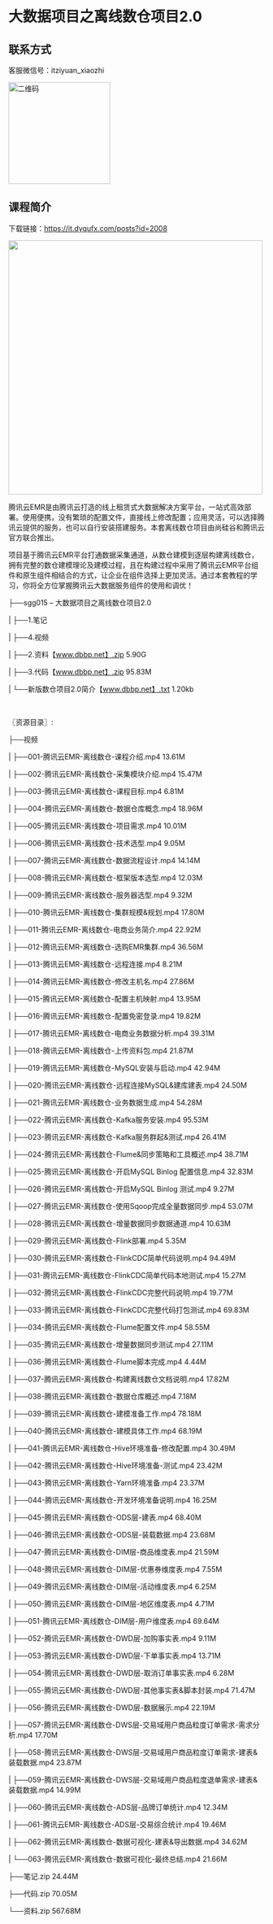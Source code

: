 # 大数据项目之离线数仓项目2.0

## 联系方式

客服微信号：itziyuan_xiaozhi

<img src="https://ziyuanyun.oss-cn-guangzhou.aliyuncs.com/common/20240614073449/666b82192834a.jpg" width="200" height="200" alt="二维码">

## 课程简介

下载链接：https://it.dyqufx.com/posts?id=2008

<img src="https://ziyuanyun.oss-cn-guangzhou.aliyuncs.com/yun/20240515183626/6644902a731d1.jpg" width="500" alt="">

  腾讯云EMR是由腾讯云打造的线上租赁式大数据解决方案平台，一站式高效部署。使用便携，没有繁琐的配置文件，直接线上修改配置；应用灵活，可以选择腾讯云提供的服务，也可以自行安装搭建服务。本套离线数仓项目由尚硅谷和腾讯云官方联合推出。

 项目基于腾讯云EMR平台打通数据采集通道，从数仓建模到逐层构建离线数仓，拥有完整的数仓建模理论及建模过程，且在构建过程中采用了腾讯云EMR平台组件和原生组件相结合的方式，让企业在组件选择上更加灵活。通过本套教程的学习，你将全方位掌握腾讯云大数据服务组件的使用和调优！

 ├──sgg015 &#8211; 大数据项目之离线数仓项目2.0

 | ├──1.笔记

 | ├──4.视频

 | ├──2.资料【www.dbbp.net】.zip 5.90G

 | ├──3.代码【www.dbbp.net】.zip 95.83M

 | └──新版数仓项目2.0简介【www.dbbp.net】.txt 1.20kb

 &nbsp;

 〖资源目录〗:

 ├──视频

 | ├──001-腾讯云EMR-离线数仓-课程介绍.mp4 13.61M

 | ├──002-腾讯云EMR-离线数仓-采集模块介绍.mp4 15.47M

 | ├──003-腾讯云EMR-离线数仓-课程目标.mp4 6.81M

 | ├──004-腾讯云EMR-离线数仓-数据仓库概念.mp4 18.96M

 | ├──005-腾讯云EMR-离线数仓-项目需求.mp4 10.01M

 | ├──006-腾讯云EMR-离线数仓-技术选型.mp4 9.05M

 | ├──007-腾讯云EMR-离线数仓-数据流程设计.mp4 14.14M

 | ├──008-腾讯云EMR-离线数仓-框架版本选型.mp4 12.03M

 | ├──009-腾讯云EMR-离线数仓-服务器选型.mp4 9.32M

 | ├──010-腾讯云EMR-离线数仓-集群规模&amp;规划.mp4 17.80M

 | ├──011-腾讯云EMR-离线数仓-电商业务简介.mp4 22.92M

 | ├──012-腾讯云EMR-离线数仓-选购EMR集群.mp4 36.56M

 | ├──013-腾讯云EMR-离线数仓-远程连接.mp4 8.21M

 | ├──014-腾讯云EMR-离线数仓-修改主机名.mp4 27.86M

 | ├──015-腾讯云EMR-离线数仓-配置主机映射.mp4 13.95M

 | ├──016-腾讯云EMR-离线数仓-配置免密登录.mp4 19.82M

 | ├──017-腾讯云EMR-离线数仓-电商业务数据分析.mp4 39.31M

 | ├──018-腾讯云EMR-离线数仓-上传资料包.mp4 21.87M

 | ├──019-腾讯云EMR-离线数仓-MySQL安装与启动.mp4 42.94M

 | ├──020-腾讯云EMR-离线数仓-远程连接MySQL&amp;建库建表.mp4 24.50M

 | ├──021-腾讯云EMR-离线数仓-业务数据生成.mp4 54.28M

 | ├──022-腾讯云EMR-离线数仓-Kafka服务安装.mp4 95.53M

 | ├──023-腾讯云EMR-离线数仓-Kafka服务群起&amp;测试.mp4 26.41M

 | ├──024-腾讯云EMR-离线数仓-Flume&amp;同步策略和工具概述.mp4 38.71M

 | ├──025-腾讯云EMR-离线数仓-开启MySQL Binlog 配置信息.mp4 32.83M

 | ├──026-腾讯云EMR-离线数仓-开启MySQL Binlog 测试.mp4 9.27M

 | ├──027-腾讯云EMR-离线数仓-使用Sqoop完成全量数据同步.mp4 53.07M

 | ├──028-腾讯云EMR-离线数仓-增量数据同步数据通道.mp4 10.63M

 | ├──029-腾讯云EMR-离线数仓-Flink部署.mp4 5.35M

 | ├──030-腾讯云EMR-离线数仓-FlinkCDC简单代码说明.mp4 94.49M

 | ├──031-腾讯云EMR-离线数仓-FlinkCDC简单代码本地测试.mp4 15.27M

 | ├──032-腾讯云EMR-离线数仓-FlinkCDC完整代码说明.mp4 19.77M

 | ├──033-腾讯云EMR-离线数仓-FlinkCDC完整代码打包测试.mp4 69.83M

 | ├──034-腾讯云EMR-离线数仓-Flume配置文件.mp4 58.55M

 | ├──035-腾讯云EMR-离线数仓-增量数据同步测试.mp4 27.11M

 | ├──036-腾讯云EMR-离线数仓-Flume脚本完成.mp4 4.44M

 | ├──037-腾讯云EMR-离线数仓-构建离线数仓文档说明.mp4 17.82M

 | ├──038-腾讯云EMR-离线数仓-数据仓库概述.mp4 7.18M

 | ├──039-腾讯云EMR-离线数仓-建模准备工作.mp4 78.18M

 | ├──040-腾讯云EMR-离线数仓-建模具体工作.mp4 68.19M

 | ├──041-腾讯云EMR-离线数仓-Hive环境准备-修改配置.mp4 30.49M

 | ├──042-腾讯云EMR-离线数仓-Hive环境准备-测试.mp4 23.42M

 | ├──043-腾讯云EMR-离线数仓-Yarn环境准备.mp4 23.37M

 | ├──044-腾讯云EMR-离线数仓-开发环境准备说明.mp4 16.25M

 | ├──045-腾讯云EMR-离线数仓-ODS层-建表.mp4 68.40M

 | ├──046-腾讯云EMR-离线数仓-ODS层-装载数据.mp4 23.68M

 | ├──047-腾讯云EMR-离线数仓-DIM层-商品维度表.mp4 21.59M

 | ├──048-腾讯云EMR-离线数仓-DIM层-优惠券维度表.mp4 7.55M

 | ├──049-腾讯云EMR-离线数仓-DIM层-活动维度表.mp4 6.25M

 | ├──050-腾讯云EMR-离线数仓-DIM层-地区维度表.mp4 4.71M

 | ├──051-腾讯云EMR-离线数仓-DIM层-用户维度表.mp4 69.64M

 | ├──052-腾讯云EMR-离线数仓-DWD层-加购事实表.mp4 9.11M

 | ├──053-腾讯云EMR-离线数仓-DWD层-下单事实表.mp4 13.71M

 | ├──054-腾讯云EMR-离线数仓-DWD层-取消订单事实表.mp4 6.28M

 | ├──055-腾讯云EMR-离线数仓-DWD层-其他事实表&amp;脚本封装.mp4 71.47M

 | ├──056-腾讯云EMR-离线数仓-DWD层-数据展示.mp4 22.19M

 | ├──057-腾讯云EMR-离线数仓-DWS层-交易域用户商品粒度订单需求-需求分析.mp4 17.70M

 | ├──058-腾讯云EMR-离线数仓-DWS层-交易域用户商品粒度订单需求-建表&amp;装载数据.mp4 23.87M

 | ├──059-腾讯云EMR-离线数仓-DWS层-交易域用户商品粒度退单需求-建表&amp;装载数据.mp4 14.99M

 | ├──060-腾讯云EMR-离线数仓-ADS层-品牌订单统计.mp4 12.34M

 | ├──061-腾讯云EMR-离线数仓-ADS层-交易综合统计.mp4 19.46M

 | ├──062-腾讯云EMR-离线数仓-数据可视化-建表&amp;导出数据.mp4 34.62M

 | └──063-腾讯云EMR-离线数仓-数据可视化-最终总结.mp4 21.66M

 ├──笔记.zip 24.44M

 ├──代码.zip 70.05M

 └──资料.zip 567.68M

  